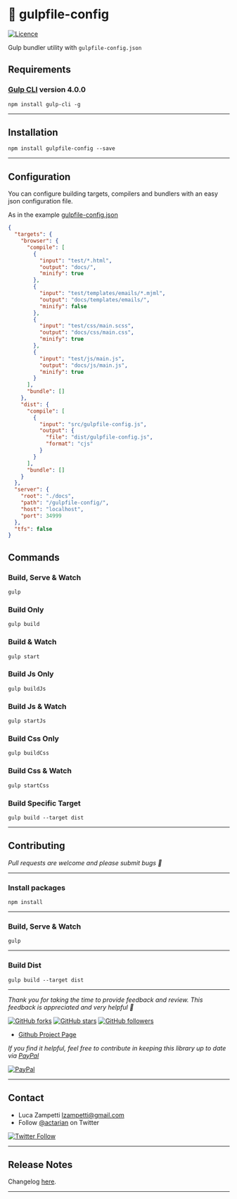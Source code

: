 # 💎 gulpfile-config

[![Licence](https://img.shields.io/github/license/actarian/gulpfile-config.svg)](https://github.com/actarian/gulpfile-config)

Gulp bundler utility with `gulpfile-config.json`

## Requirements

### [Gulp CLI](https://gulpjs.com/docs/en/getting-started/quick-start) version 4.0.0
```
npm install gulp-cli -g
```
___

## Installation
```
npm install gulpfile-config --save
```
___

## Configuration

You can configure building targets, compilers and bundlers with an easy json configuration file.  

As in the example [gulpfile-config.json](https://github.com/actarian/gulp-4-bundler/blob/master/gulpfile-config.json)

```json
{
  "targets": {
    "browser": {
      "compile": [
        {
          "input": "test/*.html",
          "output": "docs/",
          "minify": true
        },
        {
          "input": "test/templates/emails/*.mjml",
          "output": "docs/templates/emails/",
          "minify": false
        },
        {
          "input": "test/css/main.scss",
          "output": "docs/css/main.css",
          "minify": true
        },
        {
          "input": "test/js/main.js",
          "output": "docs/js/main.js",
          "minify": true
        }
      ],
      "bundle": []
    },
    "dist": {
      "compile": [
        {
          "input": "src/gulpfile-config.js",
          "output": {
            "file": "dist/gulpfile-config.js",
            "format": "cjs"
          }
        }
      ],
      "bundle": []
    }
  },
  "server": {
    "root": "./docs",
    "path": "/gulpfile-config/",
    "host": "localhost",
    "port": 34999
  },
  "tfs": false
}
```

## Commands

### Build, Serve & Watch 
```
gulp
```
### Build Only
```
gulp build
```
### Build & Watch 
```
gulp start
```
### Build Js Only
```
gulp buildJs
```
### Build Js & Watch 
```
gulp startJs
```
### Build Css Only
```
gulp buildCss
```
### Build Css & Watch 
```
gulp startCss
```
### Build Specific Target
```
gulp build --target dist
```
___
## Contributing

*Pull requests are welcome and please submit bugs 🐞*
___

### Install packages
```
npm install
```
___

### Build, Serve & Watch 
```
gulp
```
___

### Build Dist
```
gulp build --target dist
```
___

*Thank you for taking the time to provide feedback and review. This feedback is appreciated and very helpful 🌈*

[![GitHub forks](https://img.shields.io/github/forks/actarian/gulpfile-config.svg?style=social&label=Fork&maxAge=2592000)](https://gitHub.com/actarian/gulpfile-config/network/)  [![GitHub stars](https://img.shields.io/github/stars/actarian/gulpfile-config.svg?style=social&label=Star&maxAge=2592000)](https://GitHub.com/actarian/gulpfile-config/stargazers/)  [![GitHub followers](https://img.shields.io/github/followers/actarian.svg?style=social&label=Follow&maxAge=2592000)](https://github.com/actarian?tab=followers)

* [Github Project Page](https://github.com/actarian/gulpfile-config)  

*If you find it helpful, feel free to contribute in keeping this library up to date via [PayPal](https://www.paypal.me/circledev/5)*

[![PayPal](https://www.paypalobjects.com/webstatic/en_US/i/buttons/PP_logo_h_100x26.png)](https://www.paypal.me/circledev/5)
___

## Contact

* Luca Zampetti <lzampetti@gmail.com>
* Follow [@actarian](https://twitter.com/actarian) on Twitter

[![Twitter Follow](https://img.shields.io/twitter/follow/actarian.svg?style=social&label=Follow%20@actarian)](https://twitter.com/actarian)
___

## Release Notes
Changelog [here](https://github.com/actarian/gulpfile-config/blob/master/CHANGELOG.md).

---
